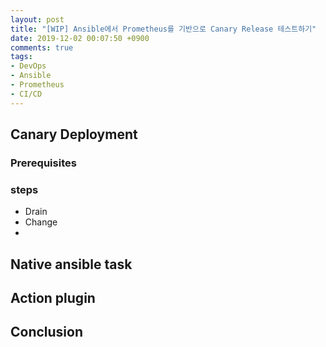 ```yaml
---
layout: post
title: "[WIP] Ansible에서 Prometheus를 기반으로 Canary Release 테스트하기"
date: 2019-12-02 00:07:50 +0900
comments: true
tags:
- DevOps
- Ansible
- Prometheus
- CI/CD
---
```


## Canary Deployment

### Prerequisites

### steps

- Drain
- Change
-

## Native ansible task

## Action plugin

## Conclusion
